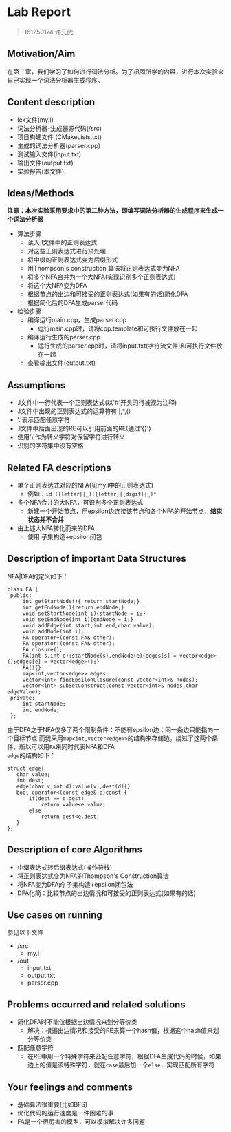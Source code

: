 # Lab Report
> 161250174 许元武
## Motivation/Aim
在第三章，我们学习了如何进行词法分析。为了巩固所学的内容，进行本次实验来自己实现一个词法分析器生成程序。

## Content description
* lex文件(my.l)
* 词法分析器-生成器源代码(/src)
* 项目构建文件 (CMakeLists.txt)
* 生成的词法分析器(parser.cpp)
* 测试输入文件(input.txt)
* 输出文件(output.txt)
* 实验报告(本文件)
## Ideas/Methods
**注意：本次实验采用要求中的第二种方法，即编写词法分析器的生成程序来生成一个词法分析器**     

* 算法步骤
    + 读入.l文件中的正则表达式
    + 对这些正则表达式进行预处理
    + 将中缀的正则表达式变为后缀形式
    + 用Thompson's construction 算法将正则表达式变为NFA
    + 将多个NFA合并为一个大NFA(实现识别多个正则表达式)
    + 将这个大NFA变为DFA
    + 根据节点的出边和可接受的正则表达式(如果有的话)简化DFA
    + 根据简化后的DFA生成parser代码
* 检验步骤
    + 编译运行main.cpp，生成parser.cpp
        * 运行main.cpp时，请将cpp.template和可执行文件放在一起
    + 编译运行生成的parser.cpp
        * 运行生成的parser.cpp时，请将input.txt(字符流文件)和可执行文件放在一起
    + 查看输出文件(output.txt)

## Assumptions
* .l文件中一行代表一个正则表达式(以'#'开头的行被视为注释)
* .l文件中出现的正则表达式的运算符有 |,*,()
* '.'表示匹配任意字符
* .l文件中后面出现的RE可以引用前面的RE(通过'{}')
* 使用'\\'作为转义字符对保留字符进行转义
* 识别的字符集中没有空格
## Related FA descriptions
* 单个正则表达式对应的NFA(见my.l中的正则表达式)
    + 例如：`id ({letter}|_)({letter}|{digit}|_)*`
* 多个NFA合并的大NFA，可识别多个正则表达式
    + 新建一个开始节点，用epsilon边连接该节点和各个NFA的开始节点，**结束状态并不合并**
* 由上述大NFA转化而来的DFA
    + 使用 子集构造+epsilon闭包

## Description of important Data Structures
NFA|DFA的定义如下：
```
class FA {
 public:
     int getStartNode(){ return startNode;}
     int getEndNode(){return endNode;}
     void setStartNode(int i){startNode = i;}
     void setEndNode(int i){endNode = i;}
     void addEdge(int start,int end,char value);
     void addNode(int i);
     FA operator+(const FA& other);
     FA operator|(const FA& other);
     FA closure();
     FA(int s,int e):startNode(s),endNode(e){edges[s] = vector<edge>();edges[e] = vector<edge>();}
     FA(){}
     map<int,vector<edge>> edges;
     vector<int> findEpsilonClosure(const vector<int>& nodes);
     vector<int> subSetConstruct(const vector<int>& nodes,char edgeValue);
 private:
     int startNode;
     int endNode;
 };
 ```
 
 由于DFA之于NFA仅多了两个限制条件：不能有epsilon边；同一条边只能指向一个目标节点
 而我采用`map<int,vecter<edge>>`的结构来存储边，绕过了这两个条件，所以可以用`FA`来同时代表NFA和DFA  
 `edge`的结构如下：
 
 ```
struct edge{
    char value;
    int dest;
    edge(char v,int d):value(v),dest(d){}
    bool operator<(const edge& e)const {
        if(dest == e.dest)
            return value<e.value;
        else
            return dest<e.dest;
    }
};
```
## Description of core Algorithms
* 中缀表达式转后缀表达式(操作符栈)
* 将正则表达式变为NFA的Thompson's Construction算法
* 将NFA变为DFA的 子集构造+epsilon闭包法
* DFA化简：比较节点的出边情况和可接受的正则表达式(如果有的话)
## Use cases on running
参见以下文件  

* /src
    + my.l
* /out
    + input.txt
    + output.txt
    + parser.cpp
## Problems occurred and related solutions
* 简化DFA时不能仅根据出边情况来划分等价类
    + 解决：根据出边情况和接受的RE来算一个hash值，根据这个hash值来划分等价类
* 匹配任意字符
    + 在RE中用一个特殊字符来匹配任意字符，根据DFA生成代码的时候，如果边上的值是该特殊字符，就在`case`最后加一个`else`，实现匹配所有字符
## Your feelings and comments
* 基础算法很重要(比如BFS)
* 优化代码的运行速度是一件困难的事
* FA是一个很厉害的模型，可以模拟解决许多问题